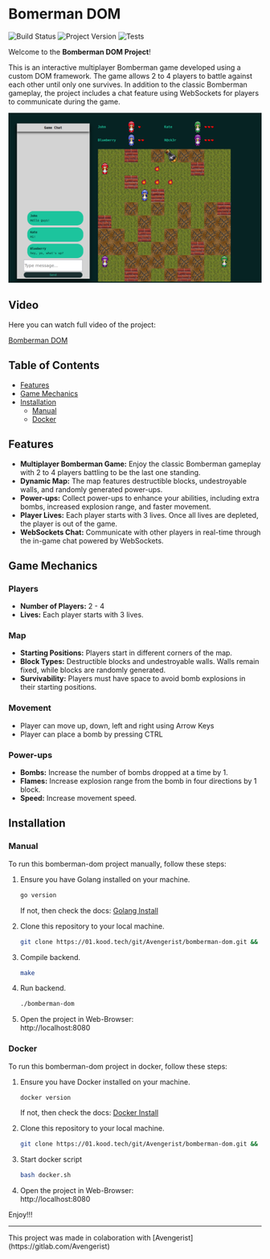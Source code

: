 # Bomerman DOM

![Build Status](https://img.shields.io/badge/Project-In%20Progress-orange)  ![Project Version](https://img.shields.io/badge/Version-1.0-blue) ![Tests](https://img.shields.io/badge/Tests-Passed-green)

Welcome to the **Bomberman DOM Project**!

This is an interactive multiplayer Bomberman game developed using a custom DOM framework. The game allows 2 to 4 players to battle against each other until only one survives. In addition to the classic Bomberman gameplay, the project includes a chat feature using WebSockets for players to communicate during the game.

<p align="center">
  <img src="bomberman.png" alt="Image" />
</p>

## Video

Here you can watch full video of the project:

[Bomberman DOM](https://youtu.be/zIlhnhduHTc)


## Table of Contents

- [Features](#features)
- [Game Mechanics](#game-mechanics)
- [Installation](#installation)
  - [Manual](#manual)
  - [Docker](#docker) 

## Features

- **Multiplayer Bomberman Game:** Enjoy the classic Bomberman gameplay with 2 to 4 players battling to be the last one standing.
- **Dynamic Map:** The map features destructible blocks, undestroyable walls, and randomly generated power-ups.
- **Power-ups:** Collect power-ups to enhance your abilities, including extra bombs, increased explosion range, and faster movement.
- **Player Lives:** Each player starts with 3 lives. Once all lives are depleted, the player is out of the game.
- **WebSockets Chat:** Communicate with other players in real-time through the in-game chat powered by WebSockets.

## Game Mechanics

### Players

- **Number of Players:** 2 - 4
- **Lives:** Each player starts with 3 lives.

### Map

- **Starting Positions:** Players start in different corners of the map.
- **Block Types:** Destructible blocks and undestroyable walls. Walls remain fixed, while blocks are randomly generated.
- **Survivability:** Players must have space to avoid bomb explosions in their starting positions.

### Movement
- Player can move up, down, left and right using Arrow Keys
- Player can place a bomb by pressing CTRL

### Power-ups

- **Bombs:** Increase the number of bombs dropped at a time by 1.
- **Flames:** Increase explosion range from the bomb in four directions by 1 block.
- **Speed:** Increase movement speed.

## Installation

### Manual
To run this bomberman-dom project manually, follow these steps:

1. Ensure you have Golang installed on your machine.
   ```bash
   go version
   ```
   If not, then check the docs: [Golang Install](https://go.dev/doc/install)
   
2. Clone this repository to your local machine.
   ```bash
   git clone https://01.kood.tech/git/Avengerist/bomberman-dom.git && cd bomberman-dom
   ```

3. Compile backend.
   ```bash
   make
   ```

4. Run backend.
   ```bash
   ./bomberman-dom
   ```

5. Open the project in Web-Browser:<br>http://localhost:8080

### Docker
To run this bomberman-dom project in docker, follow these steps:
1. Ensure you have Docker installed on your machine.
   ```bash
   docker version
   ```
   If not, then check the docs: [Docker Install](https://docs.docker.com/engine/install/)
   
2. Clone this repository to your local machine.
   ```bash
   git clone https://01.kood.tech/git/Avengerist/bomberman-dom.git && cd bomberman-dom
   ```

3. Start docker script
    ```bash
    bash docker.sh
    ```

4. Open the project in Web-Browser: <br>http://localhost:8080

Enjoy!!!


<hr>
This project was made in colaboration with [Avengerist](https://gitlab.com/Avengerist)
